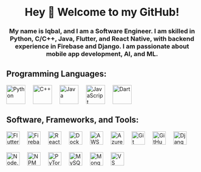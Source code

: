 <br clear="both">

<h1 align="center">Hey 👋 Welcome to my GitHub!</h1>

###

<h3 align="center">
  My name is Iqbal, and I am a Software Engineer. I am skilled in Python, C/C++, Java, Flutter, and React Native, with backend experience in Firebase and Django. I am passionate about mobile app development, AI, and ML.
</h3>

###

<h2 align="left">Programming Languages:</h2>

<div style="display: flex; flex-wrap: wrap; gap: 20px; align-items: center;">
  <img src="https://cdn.jsdelivr.net/gh/devicons/devicon/icons/python/python-original.svg" height="50" alt="Python" />
  <img src="https://cdn.jsdelivr.net/gh/devicons/devicon/icons/cplusplus/cplusplus-original.svg" height="50" alt="C++" />
  <img src="https://cdn.jsdelivr.net/gh/devicons/devicon/icons/java/java-original.svg" height="50" alt="Java" />
  <img src="https://cdn.jsdelivr.net/gh/devicons/devicon/icons/javascript/javascript-original.svg" height="50" alt="JavaScript" />
  <img src="https://cdn.jsdelivr.net/gh/devicons/devicon/icons/dart/dart-original.svg" height="50" alt="Dart" />
</div>

###

<h2 align="left">Software, Frameworks, and Tools:</h2>

<div style="display: flex; flex-wrap: wrap; gap: 20px; align-items: center;">
  <img src="https://cdn.simpleicons.org/flutter/02569B" height="35" alt="Flutter" />
  <img src="https://skillicons.dev/icons?i=firebase" height="35" alt="Firebase" />
  <img src="https://cdn.jsdelivr.net/gh/devicons/devicon/icons/react/react-original.svg" height="35" alt="React" />
  <img src="https://cdn.jsdelivr.net/gh/devicons/devicon/icons/docker/docker-original.svg" height="35" alt="Docker" />
  <img src="https://skillicons.dev/icons?i=aws" height="35" alt="AWS" />
  <img src="https://cdn.jsdelivr.net/gh/devicons/devicon/icons/azure/azure-original.svg" height="35" alt="Azure" />
  <img src="https://cdn.simpleicons.org/git/F05032" height="35" alt="Git" />
  <img src="https://skillicons.dev/icons?i=github" height="35" alt="GitHub" />
  <img src="https://skillicons.dev/icons?i=django" height="35" alt="Django" />
  <img src="https://cdn.jsdelivr.net/gh/devicons/devicon/icons/nodejs/nodejs-original.svg" height="35" alt="Node.js" />
  <img src="https://cdn.jsdelivr.net/gh/devicons/devicon/icons/npm/npm-original-wordmark.svg" height="35" alt="NPM" />
  <img src="https://cdn.jsdelivr.net/gh/devicons/devicon/icons/pytorch/pytorch-original.svg" height="35" alt="PyTorch" />
  <img src="https://skillicons.dev/icons?i=mysql" height="35" alt="MySQL" />
  <img src="https://cdn.jsdelivr.net/gh/devicons/devicon/icons/mongodb/mongodb-original.svg" height="35" alt="MongoDB" />
  <img src="https://cdn.jsdelivr.net/gh/devicons/devicon/icons/vscode/vscode-original.svg" height="35" alt="VS Code" />
</div>

###
